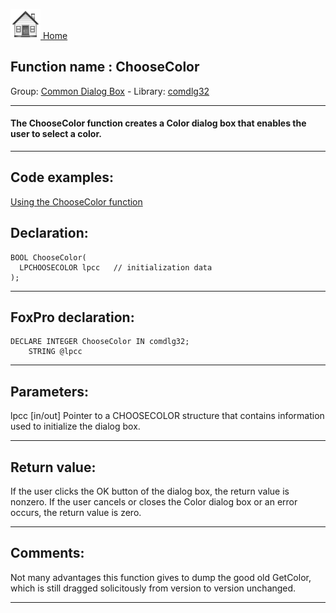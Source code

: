 [<img src="../../images/home.png"> Home ](https://github.com/VFPX/Win32API)  

## Function name : ChooseColor
Group: [Common Dialog Box](../../functions_group.md#Common_Dialog_Box)  -  Library: [comdlg32](../../libraries.md#comdlg32)  
***  


#### The ChooseColor function creates a Color dialog box that enables the user to select a color.
***  


## Code examples:
[Using the ChooseColor function](../../samples/sample_264.md)  

## Declaration:
```foxpro  
BOOL ChooseColor(
  LPCHOOSECOLOR lpcc   // initialization data
);  
```  
***  


## FoxPro declaration:
```foxpro  
DECLARE INTEGER ChooseColor IN comdlg32;
	STRING @lpcc  
```  
***  


## Parameters:
lpcc 
[in/out] Pointer to a CHOOSECOLOR structure that contains information used to initialize the dialog box.   
***  


## Return value:
If the user clicks the OK button of the dialog box, the return value is nonzero. If the user cancels or closes the Color dialog box or an error occurs, the return value is zero.   
***  


## Comments:
Not many advantages this function gives to dump the good old GetColor, which is still dragged solicitously from version to version unchanged.  
  
***  

